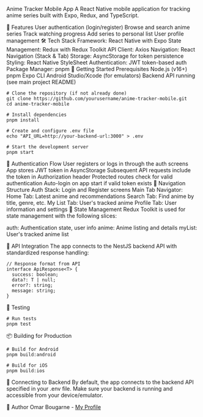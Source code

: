 Anime Tracker Mobile App
A React Native mobile application for tracking anime series built with Expo, Redux, and TypeScript.

📱 Features
User authentication (login/register)
Browse and search anime series
Track watching progress
Add series to personal list
User profile management
🛠️ Tech Stack
Framework: React Native with Expo
State Management: Redux with Redux Toolkit
API Client: Axios
Navigation: React Navigation (Stack & Tab)
Storage: AsyncStorage for token persistence
Styling: React Native StyleSheet
Authentication: JWT token-based auth
Package Manager: pnpm
🚀 Getting Started
Prerequisites
Node.js (v16+)
pnpm
Expo CLI
Android Studio/Xcode (for emulators)
Backend API running (see main project README)

```
# Clone the repository (if not already done)
git clone https://github.com/yourusername/anime-tracker-mobile.git
cd anime-tracker-mobile

# Install dependencies
pnpm install

# Create and configure .env file
echo "API_URL=http://your-backend-url:3000" > .env

# Start the development server
pnpm start
```

🔑 Authentication Flow
User registers or logs in through the auth screens
App stores JWT token in AsyncStorage
Subsequent API requests include the token in Authorization header
Protected routes check for valid authentication
Auto-login on app start if valid token exists
📱 Navigation Structure
Auth Stack: Login and Register screens
Main Tab Navigator:
Home Tab: Latest anime and recommendations
Search Tab: Find anime by title, genre, etc.
My List Tab: User's tracked anime
Profile Tab: User information and settings
💾 State Management
Redux Toolkit is used for state management with the following slices:

auth: Authentication state, user info
anime: Anime listing and details
myList: User's tracked anime list

🔄 API Integration
The app connects to the NestJS backend API with standardized response handling:

```
// Response format from API
interface ApiResponse<T> {
  success: boolean;
  data?: T | null;
  error?: string;
  message: string;
}
```

🧪 Testing
```
# Run tests
pnpm test
```
📦 Building for Production
```
# Build for Android
pnpm build:android

# Build for iOS
pnpm build:ios
```

🔗 Connecting to Backend
By default, the app connects to the backend API specified in your .env file. Make sure your backend is running and accessible from your device/emulator.

👤 Author
Omar Bougarne - [My Profile](https://github.com/omarbougarne)